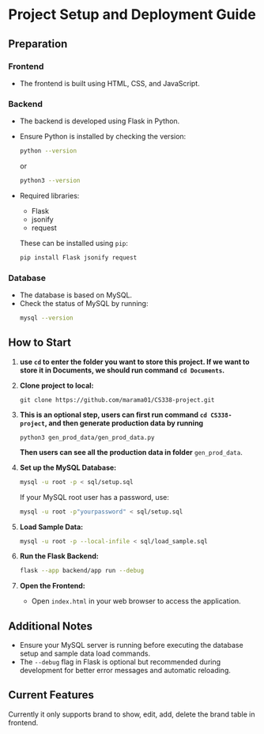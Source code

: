 # Project Setup and Deployment Guide

## Preparation

### Frontend
- The frontend is built using HTML, CSS, and JavaScript.

### Backend
- The backend is developed using Flask in Python.
- Ensure Python is installed by checking the version:
  ```bash
  python --version
  ```
  or
  ```bash
  python3 --version
  ```
- Required libraries:
  - Flask
  - jsonify
  - request

  These can be installed using `pip`:
  ```bash
  pip install Flask jsonify request
  ```

### Database
- The database is based on MySQL.
- Check the status of MySQL by running:
  ```bash
  mysql --version
  ```

## How to Start
1. **use `cd` to enter the folder you want to store this project. If we want to store it in Documents, we should run command `cd Documents`.**

2. **Clone project to local:**
   ```
   git clone https://github.com/marama01/CS338-project.git
   ```
3. **This is an optional step, users can first run command `cd CS338-project`, and then generate production data by running**
   ```
   python3 gen_prod_data/gen_prod_data.py
   ```
   **Then users can see all the production data in folder** `gen_prod_data`.

3. **Set up the MySQL Database:**
   ```bash
   mysql -u root -p < sql/setup.sql
   ```
   If your MySQL root user has a password, use:
   ```bash
   mysql -u root -p"yourpassword" < sql/setup.sql
   ```

4. **Load Sample Data:**
   ```bash
   mysql -u root -p --local-infile < sql/load_sample.sql
   ```

5. **Run the Flask Backend:**
   ```bash
   flask --app backend/app run --debug
   ```

6. **Open the Frontend:**
   - Open `index.html` in your web browser to access the application.

## Additional Notes
- Ensure your MySQL server is running before executing the database setup and sample data load commands.
- The `--debug` flag in Flask is optional but recommended during development for better error messages and automatic reloading.

## Current Features
Currently it only supports brand to show, edit, add, delete the brand table in frontend.

